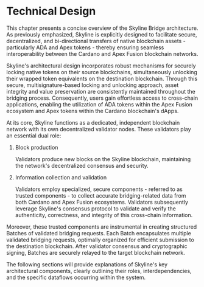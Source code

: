 # Technical Design

This chapter presents a concise overview of the Skyline Bridge architecture. As previously emphasized, Skyline is explicitly designed to facilitate secure, decentralized, and bi-directional transfers of native blockchain assets - particularly ADA and Apex tokens - thereby ensuring seamless interoperability between the Cardano and Apex Fusion blockchain networks.

Skyline's architectural design incorporates robust mechanisms for securely locking native tokens on their source blockchains, simultaneously unlocking their wrapped token equivalents on the destination blockchain. Through this secure, multisignature-based locking and unlocking approach, asset integrity and value preservation are consistently maintained throughout the bridging process. Consequently, users gain effortless access to cross-chain applications, enabling the utilization of ADA tokens within the Apex Fusion ecosystem and Apex tokens within the Cardano blockchain's dApps.

At its core, Skyline functions as a dedicated, independent blockchain network with its own decentralized validator nodes. These validators play an essential dual role:

1.  Block production

    Validators produce new blocks on the Skyline blockchain, maintaining the network's decentralized consensus and security.
2.  Information collection and validation

    Validators employ specialized, secure components - referred to as trusted components - to collect accurate bridging-related data from both Cardano and Apex Fusion ecosystems. Validators subsequently leverage Skyline's consensus protocol to validate and verify the authenticity, correctness, and integrity of this cross-chain information.

Moreover, these trusted components are instrumental in creating structured Batches of validated bridging requests. Each Batch encapsulates multiple validated bridging requests, optimally organized for efficient submission to the destination blockchain. After validator consensus and cryptographic signing, Batches are securely relayed to the target blockchain network.

The following sections will provide explanations of Skyline's key architectural components, clearly outlining their roles, interdependencies, and the specific dataflows occurring within the system.

